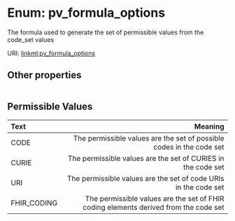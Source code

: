 
# Enum: pv_formula_options


The formula used to generate the set of permissible values from the code_set values

URI: [linkml:pv_formula_options](https://w3id.org/linkml/pv_formula_options)


## Other properties

|  |  |  |
| --- | --- | --- |

## Permissible Values

| Text | Meaning |
| :--- | --------: |
| CODE | The permissible values are the set of possible codes in the code set |
| CURIE | The permissible values are the set of CURIES in the code set |
| URI | The permissible values are the set of code URIs in the code set |
| FHIR_CODING | The permissible values are the set of FHIR coding elements derived from the code set |

